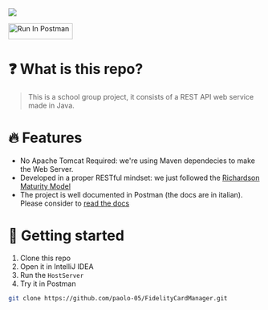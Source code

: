 <img src="https://skillicons.dev/icons?i=java,git,idea" />

[<img src="https://run.pstmn.io/button.svg" alt="Run In Postman" style="width: 128px; height: 32px;">](https://app.getpostman.com/run-collection/33144586-bd6bd6e1-fa58-4cf3-a774-09d5e6250579?action=collection%2Ffork&source=rip_markdown&collection-url=entityId%3D33144586-bd6bd6e1-fa58-4cf3-a774-09d5e6250579%26entityType%3Dcollection%26workspaceId%3D09eac087-8f21-47f5-aa04-cf43d6b874b5)

# ❓ What is this repo?

> This is a school group project, it consists of a REST API web service made in Java.

# 🔥 Features

- No Apache Tomcat Required: we're using Maven dependecies to make the Web Server.
- Developed in a proper RESTful mindset: we just followed the [Richardson Maturity Model](https://www.google.com/search?q=Richardson+Maturity+Model&sourceid=chrome&ie=UTF-8&safe=active&ssui=on)
- The project is well documented in Postman (the docs are in italian). Please consider to [read the docs](https://documenter.getpostman.com/view/33144586/2sA2xfYtMg)

# 🚀 Getting started

1. Clone this repo
2. Open it in IntelliJ IDEA
3. Run the `HostServer`
4. Try it in Postman

```bash
git clone https://github.com/paolo-05/FidelityCardManager.git
```
